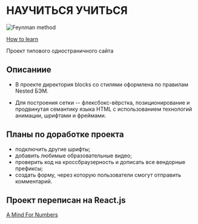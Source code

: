 # НАУЧИТЬСЯ УЧИТЬСЯ

![Feynman method](https://media.giphy.com/media/Hy42qg9NvnRIiFpqeh/giphy.gif)

[How to learn](auroraptor.github.io/how-to-learn/)

Проект типового одностраничного сайта

## Описаниие

* В проекте директория blocks со стилями оформлена по правилам Nested БЭМ.

* Для построения сетки -- флексбокс-вёрстка, позиционирование и продвинутая семантику языка HTML с использованием технологий анимации, шрифтами и фреймами.

## Планы по доработке проекта

* подключить другие шрифты;
* добавить любимые образовательные видео;
* проверить код на кроссбраузерность и дописать все вендорные префиксы;
* создать форму, через которую пользователи смогут отправить комментарий.

## Проект переписан на React.js 
[A Mind For Numbers](https://github.com/auroraptor/a-mind-for-numbers)
